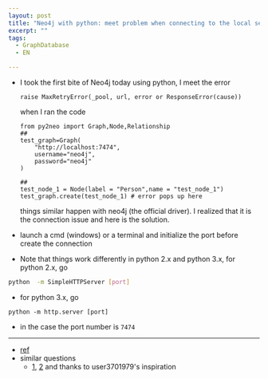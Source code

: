 ```yaml
---
layout: post
title: "Neo4j with python: meet problem when connecting to the local server"
excerpt: ""
tags:
  - GraphDatabase
  - EN

---
```




- I took the first bite of Neo4j today using python, I meet the error

  ```
  raise MaxRetryError(_pool, url, error or ResponseError(cause))
  ```

  when I ran the code 

  ```
  from py2neo import Graph,Node,Relationship
  ##
  test_graph=Graph(
      "http://localhost:7474",
      username="neo4j",
      password="neo4j"
  )
  
  ##
  test_node_1 = Node(label = "Person",name = "test_node_1")
  test_graph.create(test_node_1) # error pops up here
  
  ```

  things similar happen with neo4j (the official driver). I realized that it is the connection issue and here is the solution.

  

- launch a cmd (windows) or a terminal and initialize the port before create the connection

- Note that things work differently in python 2.x and python 3.x, for python 2.x, go

```bash
python  -m SimpleHTTPServer [port] 
```

- for python 3.x, go

```
python -m http.server [port]
```

- in the case the port number is `7474`



-----

- [ref](<https://appdividend.com/2019/02/06/python-simplehttpserver-tutorial-with-example-http-request-handler/>)
- similar questions
  - [1](<https://github.com/appium/appium/issues/11898>), [2](<https://stackoverflow.com/questions/49540888/connection-error-py2neo-python-3-win10-64-bit>) and thanks to user3701979's inspiration